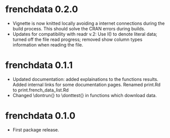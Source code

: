 # frenchdata 0.2.0

* Vignette is now knitted locally avoiding a internet connections during the build process. This should solve the CRAN errors during builds.
* Updates for compatibility with readr v.2: Use I() to denote literal data; turned off the file read progress; removed show column types information when reading the file.

# frenchdata 0.1.1

* Updated documentation: added explainations to the functions results. Added internal links for some documentation pages. Renamed print.Rd to print.french_data_list.Rd  
* Changed \dontrun{} to \donttest{} in functions which download data.


# frenchdata 0.1.0

* First package release.

